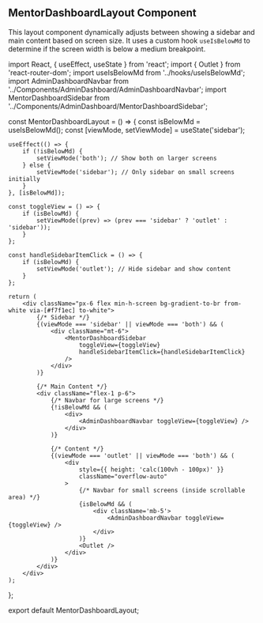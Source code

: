 ## MentorDashboardLayout Component

This layout component dynamically adjusts between showing a sidebar and main content based on screen size. It uses a custom hook `useIsBelowMd` to determine if the screen width is below a medium breakpoint.

import React, { useEffect, useState } from 'react';
import { Outlet } from 'react-router-dom';
import useIsBelowMd from '../hooks/useIsBelowMd';
import AdminDashboardNavbar from '../Components/AdminDashboard/AdminDashboardNavbar';
import MentorDashboardSidebar from '../Components/AdminDashboard/MentorDashboardSidebar';

const MentorDashboardLayout = () => {
    const isBelowMd = useIsBelowMd();
    const [viewMode, setViewMode] = useState('sidebar');

    useEffect(() => {
        if (!isBelowMd) {
            setViewMode('both'); // Show both on larger screens
        } else {
            setViewMode('sidebar'); // Only sidebar on small screens initially
        }
    }, [isBelowMd]);

    const toggleView = () => {
        if (isBelowMd) {
            setViewMode((prev) => (prev === 'sidebar' ? 'outlet' : 'sidebar'));
        }
    };

    const handleSidebarItemClick = () => {
        if (isBelowMd) {
            setViewMode('outlet'); // Hide sidebar and show content
        }
    };

    return (
        <div className="px-6 flex min-h-screen bg-gradient-to-br from-white via-[#f7f1ec] to-white">
            {/* Sidebar */}
            {(viewMode === 'sidebar' || viewMode === 'both') && (
                <div className="mt-6">
                    <MentorDashboardSidebar
                        toggleView={toggleView}
                        handleSidebarItemClick={handleSidebarItemClick}
                    />
                </div>
            )}

            {/* Main Content */}
            <div className="flex-1 p-6">
                {/* Navbar for large screens */}
                {!isBelowMd && (
                    <div>
                        <AdminDashboardNavbar toggleView={toggleView} />
                    </div>
                )}

                {/* Content */}
                {(viewMode === 'outlet' || viewMode === 'both') && (
                    <div
                        style={{ height: 'calc(100vh - 100px)' }}
                        className="overflow-auto"
                    >
                        {/* Navbar for small screens (inside scrollable area) */}
                        {isBelowMd && (
                            <div className='mb-5'>
                                <AdminDashboardNavbar toggleView={toggleView} />
                            </div>
                        )}
                        <Outlet />
                    </div>
                )}
            </div>
        </div>
    );
};

export default MentorDashboardLayout;



